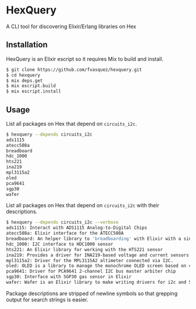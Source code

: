 # HexQuery

A CLI tool for discovering Elixir/Erlang libraries on Hex

## Installation

HexQuery is an Elixir escript so it requires Mix to build and install.

```bash
$ git clone https://github.com/fvasquez/hexquery.git
$ cd hexquery
$ mix deps.get
$ mix escript.build
$ mix escript.install
```

## Usage

List all packages on Hex that depend on `circuits_i2c`.

```bash
$ hexquery --depends circuits_i2c
ads1115
atecc508a
breadboard
hdc_1000
hts221
ina219
mpl3115a2
oled
pca9641
sgp30
wafer
```

List all packages on Hex that depend on `circuits_i2c` with their descriptions.

```bash
$ hexquery --depends circuits_i2c --verbose
ads1115: Interact with ADS1115 Analog-to-Digital Chips
atecc508a: Elixir interface for the ATECC508A
breadboard: An helper library to 'breadboarding' with Elixir with a single-board computer using `Elixir Circuits`
hdc_1000: I2C interface to HDC1000 sensor
hts221: An Elixir library for working with the HTS221 sensor
ina219: Provides a driver for INA219-based voltage and current sensors connected via I2C
mpl3115a2: Driver for the MPL3115A2 altimeter connected via I2C.
oled: OLED is a library to manage the monochrome OLED screen based on chip SSD1306. Implements a Scenic driver but also set of graphic primitves to work standalone.
pca9641: Driver for PCA9641 2-channel I2C bus master arbiter chip
sgp30: Interface with SGP30 gas sensor in Elixir
wafer: Wafer is an Elixir library to make writing drivers for i2c and SPI connected peripherals and interacting with GPIO pins easier.
```

Package descriptions are stripped of newline symbols so that grepping output for search strings is easier.
